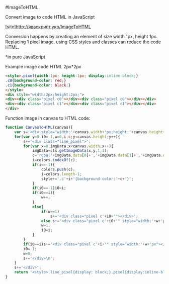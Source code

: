 #ImageToHTML

Convert image to code HTML in JavaScript

[site]http://яваскрипт.укр/ImageToHTML

Conversion happens by creating an element of size width 1px, height 1px. Replacing 1 pixel image.
using CSS styles and classes can reduce the code HTML.

*in pure JavaScript

Example image code HTML 2px*2px
```html
<style>.pixel{width:1px; height:1px; display:inline-block;}
.c0{background-color: red;}
.c1{background-color: black;}
</style>
<div style="width:2px;height:2px;">
<div><div class="pixel c0"></div><div class="pixel c0"></div></div>
<div><div class="pixel c1"></div><div class="pixel c1"></div></div>
</div>

```

Function image in canvas to HTML code:
```javascript
function CanvasToHTML(canvas){
    var s='<div style="width:'+canvas.width+'px;height:'+canvas.height+'px;">', style='', colors=[];
    for(var y=0,i0=-1,w=0,i,c;y<canvas.height;y++){
        s+='<div class="line_pixel">';
        for(var x=0,imgData;x<canvas.width;x++){
            imgData=ctx.getImageData(x,y,1,1);
            c='rgba('+imgData.data[0]+','+imgData.data[1]+','+imgData.data[2]+','+(imgData.data[3]==0?'0':255/imgData.data[3])+')';
            i=colors.indexOf(c);
            if(i==-1){
                colors.push(c);
                i=colors.length-1;
                style+='.c'+i+'{background-color:'+c+'}';
            }
            if(i0==-1)i0=i;
            if(i0==i){
                w++;
            }
            else{
                if(w==1)
                    s+='<div class="pixel c'+i0+'"></div>';
                else s+='<div class="pixel c'+i0+'" style="width:'+w+'px"></div>';
                w=1;
                i0=i;
            }
        }
        if(i0==i)s+='<div class="pixel c'+i+'" style="width:'+w+'px"></div>';
        i0=-1;
        w=0;
        s+='</div>\n';
    }
    s+='</div>';
    return '<style>.line_pixel{display: block;}.pixel{display:inline-block;width:1px;height:1px;}\n'+style+'\n</style>\n'+s;
}
```

